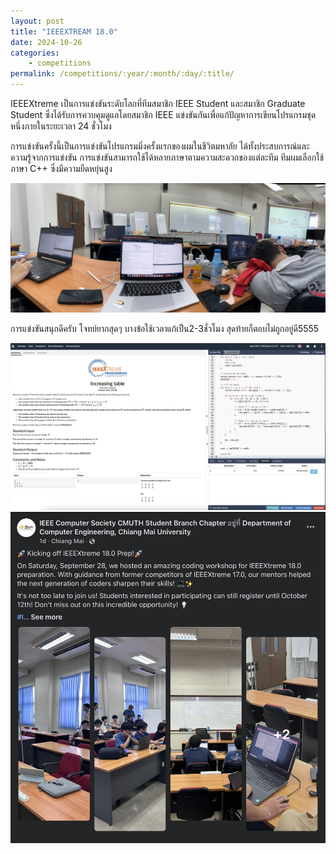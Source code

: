 ```yaml
---
layout: post
title: "IEEEXTREAM 18.0"
date: 2024-10-26
categories: 
    - competitions
permalink: /competitions/:year/:month/:day/:title/
---
```


IEEEXtreme เป็นการแข่งขันระดับโลกที่ทีมสมาชิก IEEE Student และสมาชิก Graduate Student ซึ่งได้รับการควบคุมดูแลโดยสมาชิก IEEE แข่งขันกันเพื่อแก้ปัญหาการเขียนโปรแกรมชุดหนึ่งภายในระยะเวลา 24 ชั่วโมง

การแข่งขันครั้งนี้เป็นการแข่งขันโปรแกรมมิ่งครั้งแรกของผมในชีวิตมหาลัย ได้ทั้งประสบการณ์และความรู้จากการแข่งขัน การแข่งขันสามารถใช้ได้หลายภาษาตามความสะดวกของแต่ละทีม ทีมผมเลือกใช้ภาษา C++ ซึ่งมีความยืดหยุ่นสูง

<img src="/assets/IEEEXTREAM.jpg" alt="IEEEXTREAM">

การแข่งขันสนุกดีครับ โจทย์ยากสุดๆ บางข้อใช้เวลาแก้เป็น2-3ชั่วโมง สุดท้ายก็ตอบไม่ถูกอยู่ดี5555

<img src="/assets/IEEEXTREAM-Incresing-table.png" alt="IEEEXTREAM-Incresing-table">

<img src="/assets/IEEEXTREAM-vibe.png" alt="IEEEXTREAM-vibe">